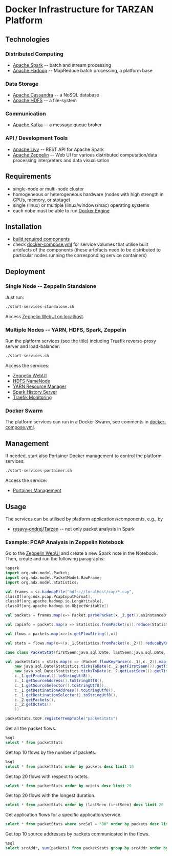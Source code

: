 # Docker Infrastructure for TARZAN Platform

## Technologies

### Distributed Computing

* [Apache Spark](https://spark.apache.org/docs/latest/) -- batch and stream processing
* [Apache Hadoop](https://hadoop.apache.org/docs/current/) -- MapReduce batch processing, a platform base

### Data Storage

* [Apache Cassandra](https://cassandra.apache.org/doc/latest/) -- a NoSQL database
* [Apache HDFS](https://hadoop.apache.org/docs/current/hadoop-project-dist/hadoop-hdfs/HdfsUserGuide.html) -- a file-system

### Communication

* [Apache Kafka](https://kafka.apache.org/documentation.html) -- a message queue broker

### API / Development Tools

* [Apache Livy](https://livy.incubator.apache.org/docs/latest/) -- REST API for Apache Spark
* [Apache Zeppelin](https://zeppelin.apache.org/docs/) -- Web UI for various distributed computation/data processing interpreters and data visualisation

## Requirements

*	single-node or multi-node cluster
*	homogeneous or heterogeneous hardware (nodes with high strength in CPUs, memory, or stotage)
*	single (linux) or multiple (linux/windows/mac) operating systems
*	each nobe must be able to run [Docker Engine](https://docs.docker.com/engine/)

## Installation

*	[build required components](components/README.md)
*	check [docker-compose.yml](docker-compose.yml) for service volumes that utilise built artefacts of the components
	(these artefacts need to be distributed to particular nodes running the corresponding service containers)

## Deployment

### Single Node -- Zeppelin Standalone

Just run:

~~~sh
./start-services-standalone.sh
~~~

Access [Zeppelin WebUI on localhost](http://localhost:8080/).

### Multiple Nodes -- YARN, HDFS, Spark, Zeppelin

Run the platform services (see the title) including Treafik reverse-proxy server and load-balancer:

~~~sh
./start-services.sh
~~~

Access the services:

*	[Zeppelin WebUI](https://localhost:8443/zeppelin/)
*	[HDFS NameNode](https://localhost:8443/hdfs/)
*	[YARN Resource Manager](https://localhost:8443/yarn/)
*	[Spark History Server](https://localhost:8443/spark/)
*	[Traefik Monitoring](https://localhost:8443/traefik/)

### Docker Swarm

The platform services can run in a Docker Swarm, see comments in [docker-compose.yml](./docker-compose.yml).

## Management

If needed, start also Portainer Docker management to control the platform services:
~~~sh
./start-services-portainer.sh
~~~

Access the service:

*	[Portainer Management](https://localhost:8443/portainer/)

## Usage

The services can be utilised by platform applications/components, e.g., by

*	[rysavy-ondrej/Tarzan](https://github.com/rysavy-ondrej/Tarzan/tree/c1676a3d8eee71e1e8ac4ad1fe5f674d2f3396f8) -- not only packet analysis in Spark

### Example: PCAP Analysis in Zeppelin Notebook

Go to the [Zeppelin WebUI](https://localhost:8443/zeppelin/) and create a new Spark note in the Notebook. Then, create and run the following paragraphs:

~~~scala
%spark
import org.ndx.model.Packet;
import org.ndx.model.PacketModel.RawFrame;
import org.ndx.model.Statistics;

val frames = sc.hadoopFile("hdfs://localhost/cap/*.cap",
classOf[org.ndx.pcap.PcapInputFormat],
classOf[org.apache.hadoop.io.LongWritable],
classOf[org.apache.hadoop.io.ObjectWritable])

val packets = frames.map(x=> Packet.parsePacket(x._2.get().asInstanceOf[RawFrame]))

val capinfo = packets.map(x => Statistics.fromPacket(x)).reduce(Statistics.merge)

val flows = packets.map(x=>(x.getFlowString(),x))

val stats = flows.map(x=>(x._1,Statistics.fromPacket(x._2))).reduceByKey(Statistics.merge)

case class PacketStat(firstSeen:java.sql.Date, lastSeen:java.sql.Date, protocol:String, srcAddr:String, srcSel:String, dstAddr:String, dstSel:String, packets:Integer, octets:Long)

val packetStats = stats.map(c => (Packet.flowKeyParse(c._1),c._2)).map(c => PacketStat(
    new java.sql.Date(Statistics.ticksToDate(c._2.getFirstSeen()).getTime()),
    new java.sql.Date(Statistics.ticksToDate(c._2.getLastSeen()).getTime()),
    c._1.getProtocol().toStringUtf8(),
    c._1.getSourceAddress().toStringUtf8(),
    c._1.getSourceSelector().toStringUtf8(),
    c._1.getDestinationAddress().toStringUtf8(),
    c._1.getDestinationSelector().toStringUtf8(),
    c._2.getPackets(),
    c._2.getOctets()
    ))

packetStats.toDF.registerTempTable("packetStats")
~~~

Get all the packet flows.

~~~sql
%sql
select * from packetStats
~~~

Get top 10 flows by the number of packets.

~~~sql
%sql
select * from packetStats order by packets desc limit 10
~~~

Get top 20 flows with respect to octets.

~~~sql
select * from packetStats order by octets desc limit 20
~~~

Get top 20 flows with the longest duration.

~~~sql
select * from packetStats order by (lastSeen-firstSeen) desc limit 20
~~~

Get application flows for a specific application/service.

~~~sql
select * from packetStats where srcSel = "80" order by packets desc limit 20
~~~

Get top 10 source addresses by packets communicated in the flows.

~~~sql
%sql
select srcAddr, sum(packets) from packetStats group by srcAddr order by sum(packets) desc limit 10
~~~
